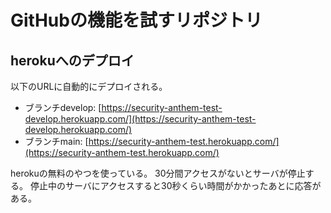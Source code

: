 # GitHubの機能を試すリポジトリ

## herokuへのデプロイ

以下のURLに自動的にデプロイされる。
- ブランチdevelop: [https://security-anthem-test-develop.herokuapp.com/](https://security-anthem-test-develop.herokuapp.com/)
- ブランチmain: [https://security-anthem-test.herokuapp.com/](https://security-anthem-test.herokuapp.com/)

herokuの無料のやつを使っている。
30分間アクセスがないとサーバが停止する。
停止中のサーバにアクセスすると30秒くらい時間がかかったあとに応答がある。